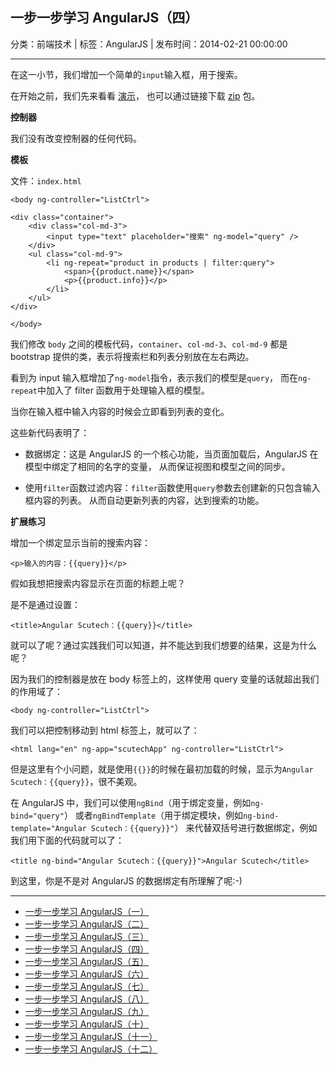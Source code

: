 ## 一步一步学习 AngularJS（四）

分类：前端技术 | 标签：AngularJS | 发布时间：2014-02-21 00:00:00

___

在这一小节，我们增加一个简单的```input```输入框，用于搜索。

在开始之前，我们先来看看 [演示](/demos/angular-scutech/step3)，
也可以通过链接下载 [zip](/demos/angular-scutech/step3.zip) 包。

**控制器**

我们没有改变控制器的任何代码。

**模板**

文件：```index.html```
```
<body ng-controller="ListCtrl">

<div class="container">
    <div class="col-md-3">
        <input type="text" placeholder="搜索" ng-model="query" />
    </div>
    <ul class="col-md-9">
        <li ng-repeat="product in products | filter:query">
            <span>{{product.name}}</span>
            <p>{{product.info}}</p>
        </li>
    </ul>
</div>

</body>
```

我们修改 ```body``` 之间的模板代码，```container```、```col-md-3```、```col-md-9```
都是 bootstrap 提供的类，表示将搜索栏和列表分别放在左右两边。

看到为 input 输入框增加了```ng-model```指令，表示我们的模型是```query```，
而在```ng-repeat```中加入了 filter 函数用于处理输入框的模型。

当你在输入框中输入内容的时候会立即看到列表的变化。

这些新代码表明了：

* 数据绑定：这是 AngularJS 的一个核心功能，当页面加载后，AngularJS 在模型中绑定了相同的名字的变量，
从而保证视图和模型之间的同步。

* 使用```filter```函数过滤内容：```filter```函数使用```query```参数去创建新的只包含输入框内容的列表。
从而自动更新列表的内容，达到搜索的功能。

**扩展练习**

增加一个绑定显示当前的搜索内容：
```
<p>输入的内容：{{query}}</p>
```

假如我想把搜索内容显示在页面的标题上呢？

是不是通过设置：
```
<title>Angular Scutech：{{query}}</title>
```

就可以了呢？通过实践我们可以知道，并不能达到我们想要的结果，这是为什么呢？

因为我们的控制器是放在 body 标签上的，这样使用 query 变量的话就超出我们的作用域了：
```
<body ng-controller="ListCtrl">
```

我们可以把控制移动到 html 标签上，就可以了：
```
<html lang="en" ng-app="scutechApp" ng-controller="ListCtrl">
```

但是这里有个小问题，就是使用```{{}}```的时候在最初加载的时候，显示为```Angular Scutech：{{query}}```，很不美观。

在 AngularJS 中，我们可以使用```ngBind```（用于绑定变量，例如```ng-bind="query"```）
或者```ngBindTemplate```（用于绑定模块，例如```ng-bind-template="Angular Scutech：{{query}}"```）
来代替双括号进行数据绑定，例如我们用下面的代码就可以了：
```
<title ng-bind="Angular Scutech：{{query}}">Angular Scutech</title>
```

到这里，你是不是对 AngularJS 的数据绑定有所理解了呢:-)

---

* [一步一步学习 AngularJS（一）](/2014/02/18/angular_scutech_step0)
* [一步一步学习 AngularJS（二）](/2014/02/19/angular_scutech_step1)
* [一步一步学习 AngularJS（三）](/2014/02/20/angular_scutech_step2)
* [一步一步学习 AngularJS（四）](/2014/02/21/angular_scutech_step3)
* [一步一步学习 AngularJS（五）](/2014/02/22/angular_scutech_step4)
* [一步一步学习 AngularJS（六）](/2014/02/23/angular_scutech_step5)
* [一步一步学习 AngularJS（七）](/2014/02/24/angular_scutech_step6)
* [一步一步学习 AngularJS（八）](/2014/02/27/angular_scutech_step7)
* [一步一步学习 AngularJS（九）](/2014/02/28/angular_scutech_step8)
* [一步一步学习 AngularJS（十）](/2014/03/01/angular_scutech_step9)
* [一步一步学习 AngularJS（十一）](/2014/03/02/angular_scutech_step10)
* [一步一步学习 AngularJS（十二）](/2014/03/03/angular_scutech_step11)
